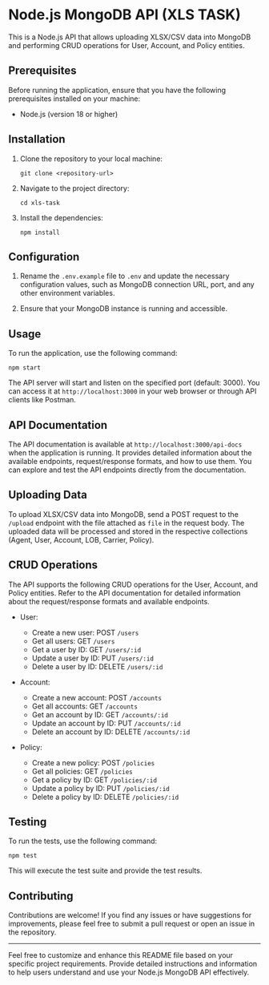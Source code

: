 # Node.js MongoDB API (XLS TASK)

This is a Node.js API that allows uploading XLSX/CSV data into MongoDB and performing CRUD operations for User, Account, and Policy entities.

## Prerequisites

Before running the application, ensure that you have the following prerequisites installed on your machine:

- Node.js (version 18 or higher)


## Installation

1. Clone the repository to your local machine:
   ```
   git clone <repository-url>
   ```

2. Navigate to the project directory:
   ```
   cd xls-task
   ```

3. Install the dependencies:
   ```
   npm install
   ```

## Configuration

1. Rename the `.env.example` file to `.env` and update the necessary configuration values, such as MongoDB connection URL, port, and any other environment variables.

2. Ensure that your MongoDB instance is running and accessible.

## Usage

To run the application, use the following command:

```
npm start
```

The API server will start and listen on the specified port (default: 3000). You can access it at `http://localhost:3000` in your web browser or through API clients like Postman.

## API Documentation

The API documentation is available at `http://localhost:3000/api-docs` when the application is running. It provides detailed information about the available endpoints, request/response formats, and how to use them. You can explore and test the API endpoints directly from the documentation.

## Uploading Data

To upload XLSX/CSV data into MongoDB, send a POST request to the `/upload` endpoint with the file attached as `file` in the request body. The uploaded data will be processed and stored in the respective collections (Agent, User, Account, LOB, Carrier, Policy).

## CRUD Operations

The API supports the following CRUD operations for the User, Account, and Policy entities. Refer to the API documentation for detailed information about the request/response formats and available endpoints.

- User:
  - Create a new user: POST `/users`
  - Get all users: GET `/users`
  - Get a user by ID: GET `/users/:id`
  - Update a user by ID: PUT `/users/:id`
  - Delete a user by ID: DELETE `/users/:id`

- Account:
  - Create a new account: POST `/accounts`
  - Get all accounts: GET `/accounts`
  - Get an account by ID: GET `/accounts/:id`
  - Update an account by ID: PUT `/accounts/:id`
  - Delete an account by ID: DELETE `/accounts/:id`

- Policy:
  - Create a new policy: POST `/policies`
  - Get all policies: GET `/policies`
  - Get a policy by ID: GET `/policies/:id`
  - Update a policy by ID: PUT `/policies/:id`
  - Delete a policy by ID: DELETE `/policies/:id`

## Testing

To run the tests, use the following command:

```
npm test
```

This will execute the test suite and provide the test results.

## Contributing

Contributions are welcome! If you find any issues or have suggestions for improvements, please feel free to submit a pull request or open an issue in the repository.

---

Feel free to customize and enhance this README file based on your specific project requirements. Provide detailed instructions and information to help users understand and use your Node.js MongoDB API effectively.
